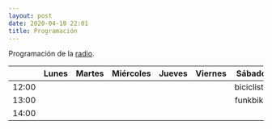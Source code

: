 ```yaml
---
layout: post
date: 2020-04-10 22:01
title: Programación
---
```

Programación de la [radio](radio).

|       | Lunes | Martes | Miércoles | Jueves | Viernes |   Sábado   |  Domingo  |
|:-----:|:-----:|:------:|:---------:|:------:|:-------:|:----------:|:---------:|
| 12:00 |       |        |           |        |         | biciclista | cutrinhos |
| 13:00 |       |        |           |        |         |  funkbike  | mateojazz |
| 14:00 |       |        |           |        |         |            |           |


